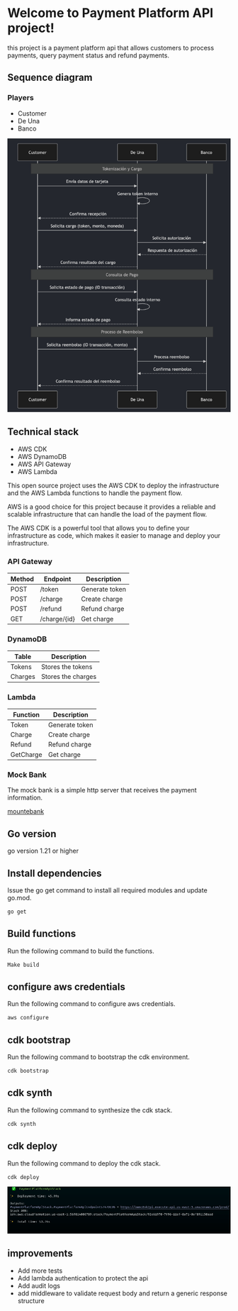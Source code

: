 # Welcome to Payment Platform API project!

this project is a payment platform api that allows customers to process payments, query payment status and refund payments.

## Sequence diagram

### Players

- Customer
- De Una
- Banco

![payment-flow-sequence-diagram](assets/payment-flow-sequence-diagram.png)

## Technical stack

- AWS CDK
- AWS DynamoDB
- AWS API Gateway
- AWS Lambda

This open source project uses the AWS CDK to deploy the infrastructure and the AWS Lambda functions to handle the payment flow.

AWS is a good choice for this project because it provides a reliable and scalable infrastructure that can handle the load of the payment flow.

The AWS CDK is a powerful tool that allows you to define your infrastructure as code, which makes it easier to manage and deploy your infrastructure.

### API Gateway

| Method | Endpoint     | Description    |
| ------ | ------------ | -------------- |
| POST   | /token       | Generate token |
| POST   | /charge      | Create charge  |
| POST   | /refund      | Refund charge  |
| GET    | /charge/{id} | Get charge     |

### DynamoDB

| Table   | Description        |
| ------- | ------------------ |
| Tokens  | Stores the tokens  |
| Charges | Stores the charges |

### Lambda

| Function  | Description    |
| --------- | -------------- |
| Token     | Generate token |
| Charge    | Create charge  |
| Refund    | Refund charge  |
| GetCharge | Get charge     |

### Mock Bank

The mock bank is a simple http server that receives the payment information.

[mountebank](https://github.com/bbyars/mountebank)

## Go version

go version 1.21 or higher

## Install dependencies

Issue the go get command to install all required modules and update go.mod.

```bash
go get
```

## Build functions

Run the following command to build the functions.

```bash
Make build
```

## configure aws credentials

Run the following command to configure aws credentials.

```bash
aws configure
```

## cdk bootstrap

Run the following command to bootstrap the cdk environment.

```bash
cdk bootstrap
```

## cdk synth

Run the following command to synthesize the cdk stack.

```bash
cdk synth
```

## cdk deploy

Run the following command to deploy the cdk stack.

```bash
cdk deploy
```

![deploy](assets/deploy.png)

## improvements

- Add more tests
- Add lambda authentication to protect the api
- Add audit logs
- add middleware to validate request body and return a generic response structure
